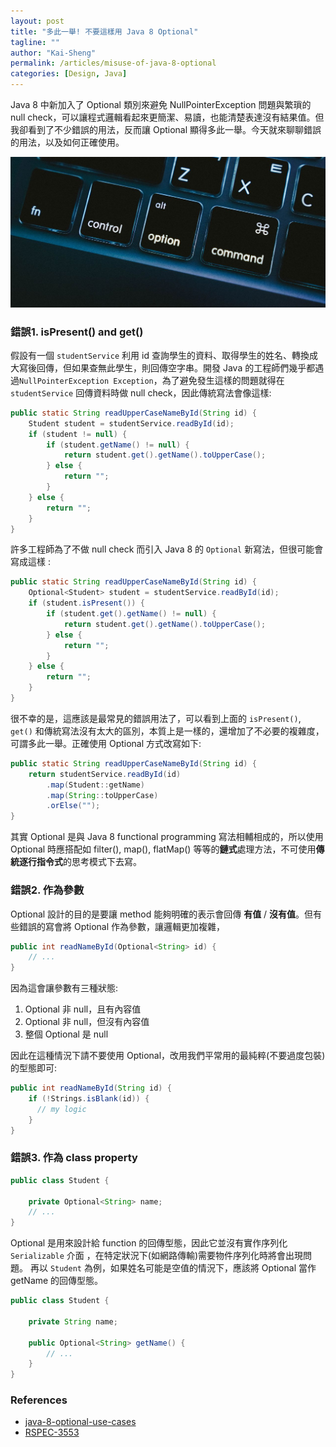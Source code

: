 ```yaml
---
layout: post
title: "多此一舉! 不要這樣用 Java 8 Optional"
tagline: ""
author: "Kai-Sheng"
permalink: /articles/misuse-of-java-8-optional
categories: [Design, Java]
--- 
```


Java 8 中新加入了 Optional 類別來避免 NullPointerException 問題與繁瑣的 null check，可以讓程式邏輯看起來更簡潔、易讀，也能清楚表達沒有結果值。但我卻看到了不少錯誤的用法，反而讓 Optional 顯得多此一舉。今天就來聊聊錯誤的用法，以及如何正確使用。

![java8-optional](/assets/image/optional.png?size=full)
 
### **錯誤1. isPresent() and get()**
假設有一個 `studentService` 利用 id 查詢學生的資料、取得學生的姓名、轉換成大寫後回傳，但如果查無此學生，則回傳空字串。開發 Java 的工程師們幾乎都遇過`NullPointerException Exception`，為了避免發生這樣的問題就得在 `studentService` 回傳資料時做 null check，因此傳統寫法會像這樣:

```java
public static String readUpperCaseNameById(String id) {
    Student student = studentService.readById(id);
    if (student != null) {
        if (student.getName() != null) {
            return student.get().getName().toUpperCase();
        } else {
            return "";
        }
    } else {
        return "";
    }
}
```
許多工程師為了不做 null check 而引入 Java 8 的 `Optional` 新寫法，但很可能會寫成這樣 :

```java
public static String readUpperCaseNameById(String id) {
    Optional<Student> student = studentService.readById(id);
    if (student.isPresent()) {
        if (student.get().getName() != null) {
            return student.get().getName().toUpperCase();
        } else {
            return "";
        }
    } else {
        return "";
    }
}
```

很不幸的是，這應該是最常見的錯誤用法了，可以看到上面的 `isPresent()`, `get()` 和傳統寫法沒有太大的區別，本質上是一樣的，還增加了不必要的複雜度，可謂多此一舉。正確使用 Optional 方式改寫如下:
 
```java
public static String readUpperCaseNameById(String id) {
    return studentService.readById(id)
        .map(Student::getName)
        .map(String::toUpperCase)
        .orElse("");
}
```
其實 Optional 是與 Java 8 functional programming 寫法相輔相成的，所以使用 Optional 時應搭配如 filter(), map(), flatMap() 等等的**鏈式**處理方法，不可使用**傳統逐行指令式**的思考模式下去寫。

### **錯誤2. 作為參數**

Optional 設計的目的是要讓 method 能夠明確的表示會回傳 **有值** / **沒有值**。但有些錯誤的寫會將 Optional 作為參數，讓邏輯更加複雜，

```java
public int readNameById(Optional<String> id) {
    // ...
}
```

因為這會讓參數有三種狀態:
1. Optional 非 null，且有內容值
2. Optional 非 null，但沒有內容值
3. 整個 Optional 是 null

因此在這種情況下請不要使用 Optional，改用我們平常用的最純粹(不要過度包裝)的型態即可:

```java
public int readNameById(String id) {
    if (!Strings.isBlank(id)) {
      // my logic
    }
}
```

### **錯誤3. 作為 class property**

```java
public class Student {

    private Optional<String> name;
    // ...
}
```

Optional 是用來設計給 function 的回傳型態，因此它並沒有實作序列化 `Serializable` 介面 ，在特定狀況下(如網路傳輸)需要物件序列化時將會出現問題。
再以 `Student` 為例，如果姓名可能是空值的情況下，應該將 Optional 當作 getName 的回傳型態。

```java
public class Student {

    private String name;

    public Optional<String> getName() {
        // ...
    }
}
```

 ### **References**

- [java-8-optional-use-cases](http://dolszewski.com/java/java-8-optional-use-cases/)
- [RSPEC-3553](https://rules.sonarsource.com/java/tag/clumsy/RSPEC-3553)